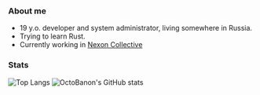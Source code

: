 ### About me

- 19 y.o. developer and system administrator, living somewhere in Russia.
- Trying to learn Rust.
- Currently working in [Nexon Collective](https://github.com/NexonCollective)

### Stats
![Top Langs](https://github-readme-stats.vercel.app/api/top-langs/?username=OctoBanon-Main&layout=donut&theme=dark)
![OctoBanon's GitHub stats](https://github-readme-stats.vercel.app/api?username=OctoBanon-Main&show_icons=true&theme=dark)
